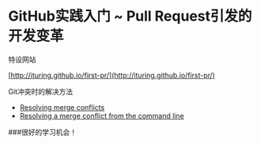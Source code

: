 # GitHub实践入门 ~ Pull Request引发的开发变革

特设网站

  [http://ituring.github.io/first-pr/](http://ituring.github.io/first-pr/)

Git冲突时的解决方法

-  [Resolving merge conflicts](https://help.github.com/articles/resolving-merge-conflicts/)
-  [Resolving a merge conflict from the command line](https://help.github.com/articles/resolving-a-merge-conflict-from-the-command-line/)

###很好的学习机会！